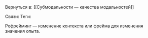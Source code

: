 Вернуться в: [[Субмодальности — качества модальностей]]

Связи:
Теги:


Рефрейминг — изменение контекста или фрейма для изменения значения опыта.